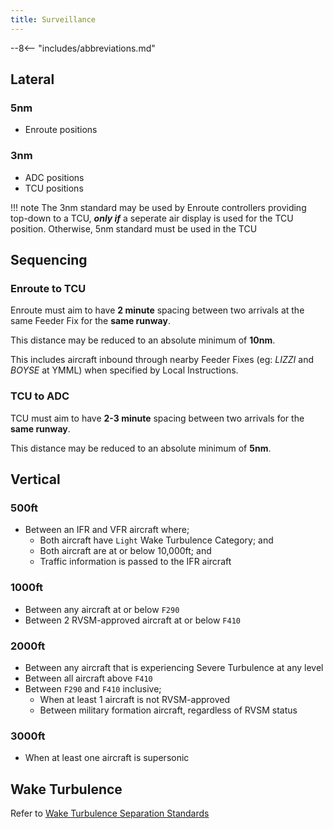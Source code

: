 ```yaml
---
title: Surveillance
---
```


--8<-- "includes/abbreviations.md"

## Lateral

### 5nm
- Enroute positions

### 3nm
- ADC positions  
- TCU positions

!!! note
    The 3nm standard may be used by Enroute controllers providing top-down to a TCU, ***only if*** a seperate air display is used for the TCU position. Otherwise, 5nm standard must be used in the TCU

## Sequencing
### Enroute to TCU
Enroute must aim to have **2 minute** spacing between two arrivals at the same Feeder Fix for the **same runway**.

This distance may be reduced to an absolute minimum of **10nm**.

This includes aircraft inbound through nearby Feeder Fixes (eg: *LIZZI* and *BOYSE* at YMML) when specified by Local Instructions.

### TCU to ADC
TCU must aim to have **2-3 minute** spacing between two arrivals for the **same runway**.

This distance may be reduced to an absolute minimum of **5nm**.

## Vertical
### 500ft
- Between an IFR and VFR aircraft where;  
    - Both aircraft have `Light` Wake Turbulence Category; and  
    - Both aircraft are at or below 10,000ft; and  
    - Traffic information is passed to the IFR aircraft

### 1000ft
- Between any aircraft at or below `F290`  
- Between 2 RVSM-approved aircraft at or below `F410`

### 2000ft
- Between any aircraft that is experiencing Severe Turbulence at any level  
- Between all aircraft above `F410`  
- Between `F290` and `F410` inclusive;  
    - When at least 1 aircraft is not RVSM-approved  
    - Between military formation aircraft, regardless of RVSM status

### 3000ft
- When at least one aircraft is supersonic

## Wake Turbulence
Refer to [Wake Turbulence Separation Standards](../waketurb)